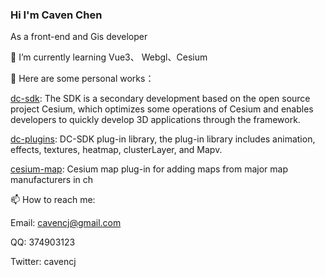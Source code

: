 ### Hi I'm Caven Chen

As a front-end and Gis developer

🌱 I’m currently learning Vue3、 Webgl、Cesium

🔭 Here are some personal works： 
  
  [dc-sdk](https://github.com/dvgis/dc-sdk): The SDK is a secondary development based on the open source project Cesium, which optimizes some operations of Cesium and enables developers to quickly develop 3D applications through the framework.
  
  [dc-plugins](https://github.com/dvgis/dc-plugins): DC-SDK plug-in library, the plug-in library includes animation, effects, textures, heatmap, clusterLayer, and Mapv.

  [cesium-map](https://github.com/dvgis/cesium-map): Cesium map plug-in for adding maps from major map manufacturers in ch


📫 How to reach me: 
   
   Email: cavencj@gmail.com
   
   QQ: 374903123
   
   Twitter: cavencj
   
   
